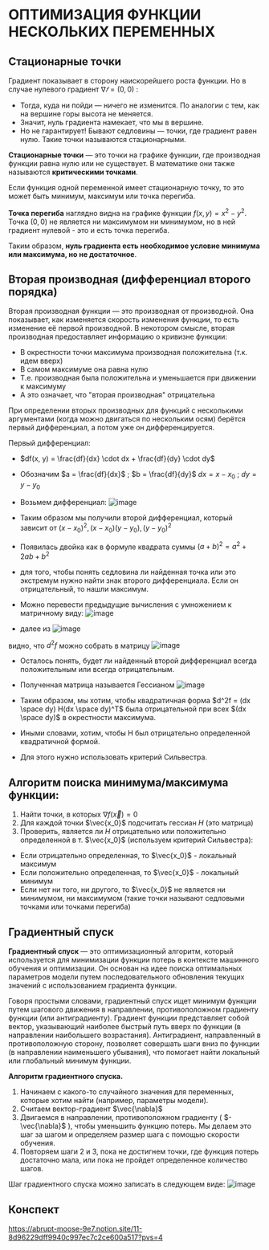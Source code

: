 # ОПТИМИЗАЦИЯ ФУНКЦИИ НЕСКОЛЬКИХ ПЕРЕМЕННЫХ
## Стационарные точки

Градиент показывает в сторону наискорейшего роста функции. Но в случае нулевого градиент $\nabla 𝑓=(0,0)$ :

- Тогда, куда ни пойди — ничего не изменится. По аналогии с тем, как на вершине горы высота не меняется.
- Значит, нуль градиента намекает, что мы в вершине.
- Но не гарантирует! Бывают седловины — точки, где градиент равен нулю. Такие точки называются стационарными.

**Стационарные точки** — это точки на графике функции, где производная функции равна нулю или не существует. В математике они также называются **критическими точками**.

Если функция одной переменной имеет стационарную точку, то это может быть минимум, максимум или точка перегиба.

**Точка перегиба** наглядно видна на графике функции $f(x,y) = x^2 - y^2$. Точка $(0,0)$ не является ни максимумом ни минимумом, но в ней градиент нулевой - это и есть точка перегиба.

Таким образом, **нуль градиента есть необходимое условие минимума или максимума, но не достаточное**.

## Вторая производная (дифференциал второго порядка)

Вторая производная функции — это производная от производной. Она показывает, как изменяется скорость изменения функции, то есть изменение её первой производной. В некотором смысле, вторая производная предоставляет информацию о кривизне функции:

- В окрестности точки максимума производная положительна (т.к. идем вверх)
- В самом максимуме она равна нулю
- Т.е. производная была положительна и уменьшается при движении к максимуму
- А это означает, что "вторая производная" отрицательна

При определении вторых производных для функций с несколькими аргументами (когда можно двигаться по нескольким осям) берётся первый дифференциал, а потом уже он дифференцируется.

Первый дифференциал:

- $df(x, y) = \frac{df}{dx} \cdot dx + \frac{df}{dy} \cdot dy$
- Обозначим $a = \frac{df}{dx}$ ; $b = \frac{df}{dy}$  $dx = x-x_0$ ; $dy = y-y_0$
- Возьмем дифференциал:
![image](https://github.com/user-attachments/assets/7ec7be19-db0a-40dc-b3eb-2dcd6888b0c6)


- Таким образом мы получили второй дифференциал, который зависит от $(x-x_0)^2 , (x-x_0)(y-y_0), (y-y_0)^2$
- Появилась двойка как в формуле квадрата суммы $(a+b)^2 = a^2 + 2ab + b^2$
- для того, чтобы понять седловина ли найденная точка или это экстремум нужно найти знак второго дифференциала. Если он отрицательный, то нашли максимум.
- Можно перевести предыдущие вычисления с умножением к матричному виду:
![image](https://github.com/user-attachments/assets/e910c2e9-3035-4065-a308-ac7810fe1e94)
- далее из ![image](https://github.com/user-attachments/assets/47f28af9-6133-4891-ac91-da6946c9a775)

видно, что $d^2 f$ можно собрать в матрицу
 ![image](https://github.com/user-attachments/assets/21ac00ae-ab85-4fe1-89b3-b049e8148c09)
- Осталось понять, будет ли найденный второй дифференциал всегда положительным или всегда отрицательным.
- Полученная матрица называется Гессианом
  ![image](https://github.com/user-attachments/assets/a12671c2-8c86-4346-9589-e37b666c40a0)

- Таким образом, мы хотим, чтобы квадратичная форма $d^2f = (dx \space dy) H(dx \space dy)^T$ была отрицательной при всех $(dx \space dy)$ в окрестности максимума.
- Иными словами, хотим, чтобы H был отрицательно определенной квадратичной формой.
- Для этого нужно использовать критерий Сильвестра.

## Алгоритм поиска минимума/максимума функции:

1. Найти точки, в которых $\nabla f (\vec{x}) = 0$
2. Для каждой точки $\vec{x_0}$ подсчитать гессиан $H$ (это матрица)
3. Проверить, является ли $H$ отрицательно или положительно определенной в т. $\vec{x_0}$ (используем критерий Сильвестра):
- Если отрицательно определенная, то $\vec{x_0}$ - локальный максимум
- Если положительно определенная, то $\vec{x_0}$ - локальный минимум
- Если нет ни того, ни другого, то $\vec{x_0}$ не является ни минимумом, ни максимумом (такие точки называют седловыми точками или точками перегиба)

## Градиентный спуск

**Градиентный спуск** — это оптимизационный алгоритм, который используется для минимизации функции потерь в контексте машинного обучения и оптимизации. Он основан на идее поиска оптимальных параметров модели путем последовательного обновления текущих значений с использованием градиента функции.

Говоря простыми словами, градиентный спуск ищет минимум функции путем шагового движения в направлении, противоположном градиенту функции (или антиградиенту). 
Градиент функции представляет собой вектор, указывающий наиболее быстрый путь вверх по функции (в направлении наибольшего возрастания). Антиградиент, направленный в противоположную сторону, позволяет совершать шаги вниз по функции (в направлении наименьшего убывания), что помогает найти локальный или глобальный минимум функции.

**Алгоритм градиентного спуска.**
1. Начинаем с какого-то случайного значения для переменных, которые хотим найти (например, параметры модели).
2. Считаем вектор-градиент $\vec{\nabla}$ 
3. Двигаемся в направлении, противоположном градиенту ( $- \vec{\nabla}$ ), чтобы уменьшить функцию потерь. Мы делаем это шаг за шагом и определяем размер шага с помощью скорости обучения.
4. Повторяем шаги 2 и 3, пока не достигнем точки, где функция потерь достаточно мала, или пока не пройдет определенное количество шагов.

Шаг градиентного спуска можно записать в следующем виде:
![image](https://github.com/user-attachments/assets/c456ac15-606a-4599-af53-4904bb2de226)

## Конспект
https://abrupt-moose-9e7.notion.site/11-8d96229dff9940c997ec7c2ce600a517?pvs=4
